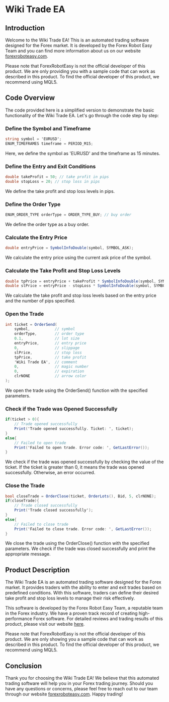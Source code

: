 # Wiki Trade EA

## Introduction
Welcome to the Wiki Trade EA! This is an automated trading software designed for the Forex market. It is developed by the Forex Robot Easy Team and you can find more information about us on our website [forexroboteasy.com](https://forexroboteasy.com).

Please note that ForexRobotEasy is not the official developer of this product. We are only providing you with a sample code that can work as described in this product. To find the official developer of this product, we recommend using MQL5.

## Code Overview
The code provided here is a simplified version to demonstrate the basic functionality of the Wiki Trade EA. Let's go through the code step by step:

### Define the Symbol and Timeframe
```csharp
string symbol = 'EURUSD';
ENUM_TIMEFRAMES timeframe = PERIOD_M15;
```
Here, we define the symbol as 'EURUSD' and the timeframe as 15 minutes.

### Define the Entry and Exit Conditions
```csharp
double takeProfit = 50; // take profit in pips
double stopLoss = 20; // stop loss in pips
```
We define the take profit and stop loss levels in pips.

### Define the Order Type
```csharp
ENUM_ORDER_TYPE orderType = ORDER_TYPE_BUY; // buy order
```
We define the order type as a buy order.

### Calculate the Entry Price
```csharp
double entryPrice = SymbolInfoDouble(symbol, SYMBOL_ASK);
```
We calculate the entry price using the current ask price of the symbol.

### Calculate the Take Profit and Stop Loss Levels
```csharp
double tpPrice = entryPrice + takeProfit * SymbolInfoDouble(symbol, SYMBOL_POINT);
double slPrice = entryPrice - stopLoss * SymbolInfoDouble(symbol, SYMBOL_POINT);
```
We calculate the take profit and stop loss levels based on the entry price and the number of pips specified.

### Open the Trade
```csharp
int ticket = OrderSend(
    symbol,           // symbol
    orderType,        // order type
    0.1,              // lot size
    entryPrice,       // entry price
    0,                // slippage
    slPrice,          // stop loss
    tpPrice,          // take profit
    'Wiki Trade EA',  // comment
    0,                // magic number
    0,                // expiration
    clrNONE           // arrow color
);
```
We open the trade using the OrderSend() function with the specified parameters.

### Check if the Trade was Opened Successfully
```csharp
if(ticket > 0){
    // Trade opened successfully
    Print('Trade opened successfully. Ticket: ', ticket);
}
else{
    // Failed to open trade
    Print('Failed to open trade. Error code: ', GetLastError());
}
```
We check if the trade was opened successfully by checking the value of the ticket. If the ticket is greater than 0, it means the trade was opened successfully. Otherwise, an error occurred.

### Close the Trade
```csharp
bool closeTrade = OrderClose(ticket, OrderLots(), Bid, 5, clrNONE);
if(closeTrade){
    // Trade closed successfully
    Print('Trade closed successfully');
}
else{
    // Failed to close trade
    Print('Failed to close trade. Error code: ', GetLastError());
}
```
We close the trade using the OrderClose() function with the specified parameters. We check if the trade was closed successfully and print the appropriate message.

## Product Description
The Wiki Trade EA is an automated trading software designed for the Forex market. It provides traders with the ability to enter and exit trades based on predefined conditions. With this software, traders can define their desired take profit and stop loss levels to manage their risk effectively.

This software is developed by the Forex Robot Easy Team, a reputable team in the Forex industry. We have a proven track record of creating high-performance Forex software. For detailed reviews and trading results of this product, please visit our website [here](https://forexroboteasy.com/forex-robot-review/wiki-trade-ea-review-high-performance-forex-software/).

Please note that ForexRobotEasy is not the official developer of this product. We are only showing you a sample code that can work as described in this product. To find the official developer of this product, we recommend using MQL5.

## Conclusion
Thank you for choosing the Wiki Trade EA! We believe that this automated trading software will help you in your Forex trading journey. Should you have any questions or concerns, please feel free to reach out to our team through our website [forexroboteasy.com](https://forexroboteasy.com). Happy trading!
